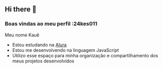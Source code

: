 ## Hi there 👋

### Boas vindas ao meu perfil :24kes011

Meu nome Kauê

- Estou estudando na [Alura](https://www.alura.com.br)
- Estou me desenvolvendo na linguagem JavaScript
- Utilizo esse espaço para minha organização e compartilhamento dos meus projetos desenvolvidos

